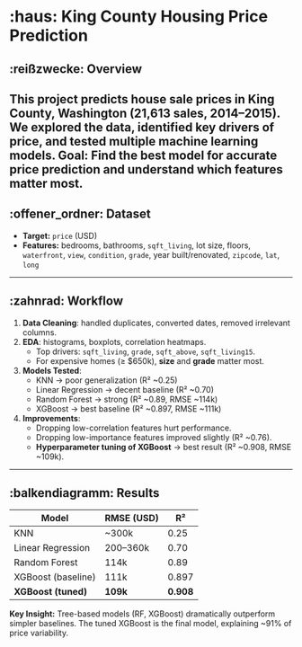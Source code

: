  # :haus: King County Housing Price Prediction
## :reißzwecke: Overview
This project predicts **house sale prices** in **King County, Washington** (21,613 sales, 2014–2015).
We explored the data, identified key drivers of price, and tested multiple machine learning models.
**Goal:** Find the best model for accurate price prediction and understand which features matter most.
---
## :offener_ordner: Dataset
- **Target:** `price` (USD)
- **Features:** bedrooms, bathrooms, `sqft_living`, lot size, floors, `waterfront`, `view`, `condition`, `grade`, year built/renovated, `zipcode`, `lat`, `long`
---
## :zahnrad: Workflow
1. **Data Cleaning**: handled duplicates, converted dates, removed irrelevant columns.
2. **EDA**: histograms, boxplots, correlation heatmaps.
   - Top drivers: `sqft_living`, `grade`, `sqft_above`, `sqft_living15`.
   - For expensive homes (≥ $650k), **size** and **grade** matter most.
3. **Models Tested**:
   - KNN → poor generalization (R² ~0.25)
   - Linear Regression → decent baseline (R² ~0.70)
   - Random Forest → strong (R² ~0.89, RMSE ~114k)
   - XGBoost → best baseline (R² ~0.897, RMSE ~111k)
4. **Improvements**:
   - Dropping low-correlation features hurt performance.
   - Dropping low-importance features improved slightly (R² ~0.76).
   - **Hyperparameter tuning of XGBoost** → best result (R² ~0.908, RMSE ~109k).
---
## :balkendiagramm: Results
| Model              | RMSE (USD) | R²   |
|--------------------|------------|------|
| KNN                | ~300k      | 0.25 |
| Linear Regression  | 200–360k   | 0.70 |
| Random Forest      | 114k       | 0.89 |
| XGBoost (baseline) | 111k       | 0.897|
| **XGBoost (tuned)**| **109k**   | **0.908** |
**Key Insight:** Tree-based models (RF, XGBoost) dramatically outperform simpler baselines.
The tuned XGBoost is the final model, explaining ~91% of price variability.
